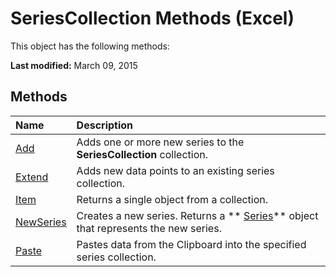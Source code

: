 
# SeriesCollection Methods (Excel)
This object has the following methods:

 **Last modified:** March 09, 2015


## Methods



|**Name**|**Description**|
|:-----|:-----|
| [Add](11bedfdb-de8e-94cf-a23d-2c6e1d85cc9a.md)|Adds one or more new series to the  **SeriesCollection** collection.|
| [Extend](85f2658f-b7b3-e086-da27-5127f1ea4ff7.md)|Adds new data points to an existing series collection.|
| [Item](9a1f393b-e0b0-0887-b76e-471982ae0414.md)|Returns a single object from a collection.|
| [NewSeries](1d63ff48-d4ec-ce76-42bb-c5923251bd69.md)|Creates a new series. Returns a  ** [Series](c7d34b32-8172-f7a0-0a17-f01d44246b64.md)** object that represents the new series.|
| [Paste](460644ba-e682-d4dd-4832-f9f18fb6389b.md)|Pastes data from the Clipboard into the specified series collection.|
